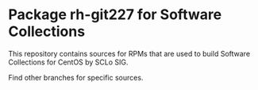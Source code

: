 # Package rh-git227 for Software Collections

This repository contains sources for RPMs that are used
to build Software Collections for CentOS by SCLo SIG.

Find other branches for specific sources.
